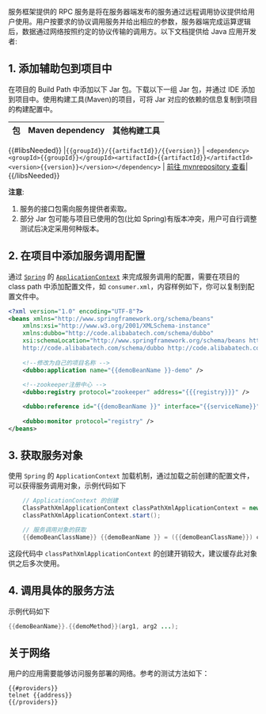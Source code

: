 服务框架提供的 RPC 服务是将在服务器端发布的服务通过远程调用协议提供给用户使用。用户按要求的协议调用服务并给出相应的参数，服务器端完成运算逻辑后，数据通过网络按照约定的协议传输的调用方。以下文档提供给 Java 应用开发者:

## 1. 添加辅助包到项目中

在项目的 Build Path 中添加以下 Jar 包。下载以下一组 Jar 包，并通过 IDE 添加到项目中。使用构建工具(Maven)的项目，可将 Jar 对应的依赖的信息复制到项目的构建配置中。

|包 | Maven dependency | 其他构建工具|
|---| ---------------- | ----------|
{{#libsNeeded}}
|`{{groupId}}/{{artifactId}}/{{version}}` | `<dependency><groupId>{{groupId}}</groupId><artifactId>{{artifactId}}</artifactId><version>{{version}}</version></dependency>` | <a href="http://mvnrepository.com/artifact/{{groupId}}/{{artifactId}}/{{version}}">前往 mvnrepository 查看</a>|
{{/libsNeeded}}

**注意**: 

1. 服务的接口包需向服务提供者索取。
2. 部分 Jar 包可能与项目已使用的包(比如 Spring)有版本冲突，用户可自行调整测试后决定采用何种版本。

## 2. 在项目中添加服务调用配置

通过 <a href="http://dubbo.io" target="_blank">`Spring`</a> 的 <a href="http://docs.dubbo.io/dubbo/docs/2.0.x/api/org/springframework/context/ApplicationContext.html" target="_blank">`ApplicationContext`</a> 来完成服务调用的配置，需要在项目的 class path 中添加配置文件，如 `consumer.xml`，内容样例如下，你可以复制到配置文件中。

```xml
<?xml version="1.0" encoding="UTF-8"?>
<beans xmlns="http://www.springframework.org/schema/beans"
	xmlns:xsi="http://www.w3.org/2001/XMLSchema-instance"
	xmlns:dubbo="http://code.alibabatech.com/schema/dubbo"
	xsi:schemaLocation="http://www.springframework.org/schema/beans http://www.springframework.org/schema/beans/dubbo-beans-2.5.xsd
	http://code.alibabatech.com/schema/dubbo http://code.alibabatech.com/schema/dubbo/dubbo.xsd">
	
	<!--修改为自己的项目名称 -->
	<dubbo:application name="{{demoBeanName }}-demo" />
	
	<!--zookeeper注册中心 -->
	<dubbo:registry protocol="zookeeper" address="{{{registry}}}" />

	<dubbo:reference id="{{demoBeanName }}" interface="{{serviceName}}" timeout="30000" />
	
	<dubbo:monitor protocol="registry" />
</beans>
```

## 3. 获取服务对象

使用 `Spring` 的 `ApplicationContext` 加载机制，通过加载之前创建的配置文件，可以获得服务调用对象，示例代码如下

```java
	// ApplicationContext 的创建
	ClassPathXmlApplicationContext classPathXmlApplicationContext = new ClassPathXmlApplicationContext("consumer.xml");
	classPathXmlApplicationContext.start();

	// 服务调用对象的获取
	{{demoBeanClassName}} {{demoBeanName }} = ({{demoBeanClassName}}) classPathXmlApplicationContext.getBean("{{demoBeanName }}");

```
这段代码中 `classPathXmlApplicationContext` 的创建开销较大，建议缓存此对象供之后多次使用。

## 4. 调用具体的服务方法

示例代码如下

```java
{{demoBeanName}}.{{demoMethod}}(arg1, arg2 ...);
```

关于网络
------

用户的应用需要能够访问服务部署的网络。参考的测试方法如下：

```shell
{{#providers}}
telnet {{address}}
{{/providers}}
```

